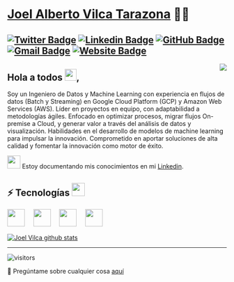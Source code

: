# [Joel Alberto Vilca Tarazona](https://www.linkedin.com/in/vilcajoal/) 👨‍💻
[![Twitter Badge](https://img.shields.io/badge/-@vilcajoal-1ca0f1?style=flat-square&labelColor=1ca0f1&logo=twitter&logoColor=white&link=https://twitter.com/vilcajoal)](https://twitter.com/vilcajoal) [![Linkedin Badge](https://img.shields.io/badge/-vilcajoal-blue?style=flat-square&logo=Linkedin&logoColor=white&link=https://www.linkedin.com/in/vilcajoal/)](https://www.linkedin.com/in/vilcajoal/)
[![GitHub Badge](https://img.shields.io/badge/-@vilcajoal-%23181717?style=flat-square&logo=github)](https://github.com/vilcajoal)
[![Gmail Badge](https://img.shields.io/badge/-connectwithjoel.vilca1@unmsm.edu.pe-c14438?style=flat-square&logo=Gmail&logoColor=white&link=mailto:connectwithjoel.vilca1@unmsm.edu.pe)](mailto:connectwithjoel.vilca1@unmsm.edu.pe)
[![Website Badge](https://img.shields.io/website?color=0ab9e6&style=flat-square&up_message=vilcajoal.com.pe&url=http%3A%2F%2Fadarshaacharya.com.np%2F)](https://vilcajoal.hashnode.dev/)
---
<img align="right" src="https://raw.githubusercontent.com/vilcajoal/vilcajoal/master/assets/octocat-anime.gif"/>

## Hola a todos <img src="https://raw.githubusercontent.com/vilcajoal/vilcajoal/master/assets/wave.gif" width="27px">,
Soy un Ingeniero de Datos y Machine Learning con experiencia en flujos de datos (Batch y Streaming) en Google Cloud Platform (GCP) y Amazon Web Services (AWS). Líder en proyectos en equipo, con adaptabilidad a metodologías ágiles. Enfocado en optimizar procesos, migrar flujos On-premise a Cloud, y generar valor a través del análisis de datos y visualización. Habilidades en el desarrollo de modelos de machine learning para impulsar la innovación. Comprometido en aportar soluciones de alta calidad y fomentar la innovación como motor de éxito.  

 <img src="https://raw.githubusercontent.com/vilcajoal/vilcajoal/master/assets/developer.gif" width="30px"> Estoy documentando mis conocimientos en mi [Linkedin](https://www.linkedin.com/in/joelvilca/).

 ## ⚡ Tecnologías <img src="https://media.giphy.com/media/WUlplcMpOCEmTGBtBW/giphy.gif" width="30"> 
  <img height="40" src="https://raw.githubusercontent.com/vilcajoal/vilcajoal/master/assets/py.svg"> &nbsp; &nbsp;
  <img height="40" src="https://raw.githubusercontent.com/vilcajoal/vilcajoal/master/assets/R.svg"> &nbsp; &nbsp;
  <img height="40" src="https://raw.githubusercontent.com/vilcajoal/vilcajoal/master/assets/java.svg"> &nbsp; &nbsp; 
  <img height="40" src="https://raw.githubusercontent.com/vilcajoal/vilcajoal/master/assets/git.svg">
<br/> 

[![Joel Vilca github stats](https://github-readme-stats.vercel.app/api?username=vilcajoal&show_icons=true&theme=algolia&include_all_commits=true)](https://github.com/anuraghazra/github-readme-stats)

---

![visitors](https://visitor-badge.laobi.icu/badge?page_id=vilcajoal.vilcajoal&title=Visitas%20perfil) 

 💬 Pregúntame sobre cualquier cosa [aquí](https://github.com/vilcajoal/vilcajoal/issues)
